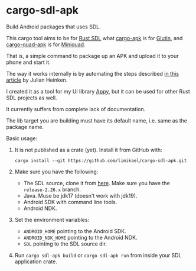 # cargo-sdl-apk
Build Android packages that uses SDL.

This cargo tool aims to be for [Rust SDL](https://docs.rs/sdl2/latest/sdl2/) what
[cargo-apk](https://crates.io/crates/cargo-apk) is for [Glutin](https://crates.io/crates/glutin), 
and [cargo-quad-apk](https://crates.io/crates/cargo-quad-apk) is for [Miniquad](https://crates.io/crates/miniquad).

That is, a simple command to package up an APK and upload it to your phone and start it.

The way it works internally is by automating the steps described 
[in this article](https://julhe.github.io/posts/building-an-android-app-with-rust-and-sdl2/) by Julian Heinken.

I created it as a tool for my UI library [Appy](https://github.com/limikael/appy), but it can be used for other Rust SDL projects as well.

It currently suffers from complete lack of documentation.

The lib target you are building must have its default name, i.e. same as the package name.

Basic usage:

1. It is not published as a crate (yet). Install it from GitHub with:
   ```
   cargo install --git https://github.com/limikael/cargo-sdl-apk.git
   ```
2. Make sure you have the following:
   * The SDL source, clone it from [here](https://github.com/libsdl-org/SDL). Make sure you have the `release-2.26.x` branch.
   * Java. Muse be jdk17 (doesn't work with jdk19).
   * Android SDK with command line tools.
   * Android NDK.
3. Set the environment variables:
   * `ANDROID_HOME` pointing to the Android SDK.
   * `ANDROID_NDK_HOME` pointing to the Android NDK.
   * `SDL` pointing to the SDL source dir.

4. Run `cargo sdl-apk build` or `cargo sdl-apk run` from inside your SDL application crate.

